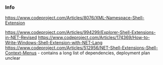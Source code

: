 ### Info


https://www.codeproject.com/Articles/8076/XML-Namespace-Shell-Extension

https://www.codeproject.com/Articles/994299/Explorer-Shell-Extensions-in-NET-Revised
https://www.codeproject.com/Articles/174369/How-to-Write-Windows-Shell-Extension-with-NET-Lang
https://www.codeproject.com/Articles/512956/NET-Shell-Extensions-Shell-Context-Menus - contains a long list of dependencies, deployment plan unclear
